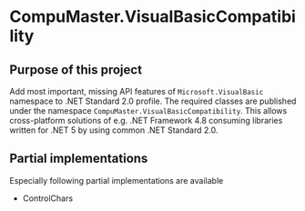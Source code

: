 # CompuMaster.VisualBasicCompatibility

## Purpose of this project

Add most important, missing API features of `Microsoft.VisualBasic` namespace to .NET Standard 2.0 profile. The required classes are published under the namespace `CompuMaster.VisualBasicCompatibility`. This allows cross-platform solutions of e.g. .NET Framework 4.8 consuming libraries written for .NET 5 by using common .NET Standard 2.0.

## Partial implementations

Especially following partial implementations are available

* ControlChars
